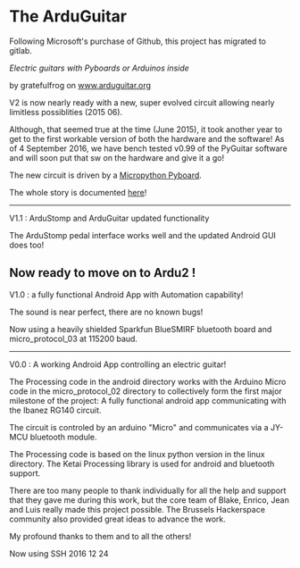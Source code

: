 The ArduGuitar 
==========

Following Microsoft's purchase of Github, this project has migrated to gitlab.


*Electric guitars with Pyboards or Arduinos inside* 

by gratefulfrog on www.arduguitar.org

V2 is now nearly ready with a new, super evolved circuit allowing nearly limitless possiblities (2015 06).  

Although, that seemed true at the time (June 2015), it took another year to get to the first workable version of both the hardware and the software!  As of 4 September 2016, we have bench tested v0.99 of the PyGuitar software and will soon put that sw on the hardware and give it a go! 

The new circuit is  driven by a [Micropython Pyboard](http://micropython.org/).

The whole story is documented [here](https://docs.google.com/document/d/1oo2Q_3ezPv_WPeJZZisc5ifhc270i9kwir6oPctKts0/edit?usp=sharing)!


-------------

V1.1 : ArduStomp and ArduGuitar updated functionality

The ArduStomp pedal interface works well and the updated Android GUI does too!

Now ready to move on to Ardu2 !
-------------

V1.0 : a fully functional Android App with Automation capability!

The sound is near perfect, there are no known bugs! 

Now using a heavily shielded Sparkfun BlueSMIRF bluetooth board and micro_protocol_03 at 115200 baud.

-------------

V0.0 : A working Android App controlling an electric guitar!

The Processing code in the android directory works with the Arduino Micro code in the micro_protocol_02 directory to collectively form the first major milestone of the project: A fully functional android app communicating with the Ibanez RG140 circuit. 

The circuit is controled by an arduino "Micro" and communicates via a JY-MCU bluetooth module.  
        
The Processing code is based on the linux python version in the linux directory. The Ketai Processing library is used for android and bluetooth support.
        
There are too many people to thank individually for all the help and support that they gave me during this work, but the core team of Blake, Enrico, Jean and Luis really made this project possible. The Brussels Hackerspace community also provided great ideas to advance the work.

My profound thanks to them and to all the others!

Now using SSH 2016 12 24
